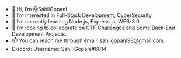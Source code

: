 - 👋 Hi, I’m @SahilGopani
- 👀 I’m interested in Full-Stack Development, CyberSecurity
- 🌱 I’m currently learning Node.js, Express.js, WEB-3.0
- 💞️ I’m looking to collaborate on CTF Challenges and Some Back-End Development Projects.
- 📫 You can reach me through email: sahilgopani98@gmail.com.
- Discord: Username: Sahil Gopani#6014 

<!---
SahilGopani/SahilGopani is a ✨ special ✨ repository because its `README.md` (this file) appears on your GitHub profile.
You can click the Preview link to take a look at your changes.
--->
